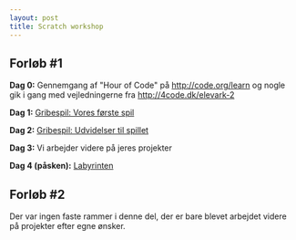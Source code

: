 ```yaml
---
layout: post
title: Scratch workshop
---
```


Forløb #1
---------

**Dag 0:** Gennemgang af "Hour of Code" på <http://code.org/learn> og
nogle gik i gang med vejledningerne fra <http://4code.dk/elevark-2>

**Dag 1:** [Gribespil: Vores første spil](/scratch/gribespil/del1.html)

**Dag 2:** [Gribespil: Udvidelser til spillet](/scratch/gribespil/del2.html)

**Dag 3:** Vi arbejder videre på jeres projekter

**Dag 4 (påsken):** [Labyrinten](/scratch/labyrinten/del1.html)

Forløb #2
---------

Der var ingen faste rammer i denne del, der er bare blevet arbejdet
videre på projekter efter egne ønsker.
